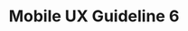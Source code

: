 ---
# This topic lives at
# https://digital.gov/topics/mobile-ux-guideline-6

# Topic Title
title: "Mobile UX Guideline 6"

# description — keep it short and clear
summary: ""

# Weight
weight: 1

# For more information on managing topics,
# see https://github.com/GSA/digitalgov.gov/wiki/topics
---